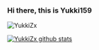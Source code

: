 ### Hi there, this is Yukki159

<img src="https://komarev.com/ghpvc/?username=YukkiZx&style=flat-square" alt="YukkiZx" /><br>

[![YukkiZx  github stats](https://github-readme-stats.vercel.app/api?username=YukkiZx)](https://github.com/YukkiZx)
